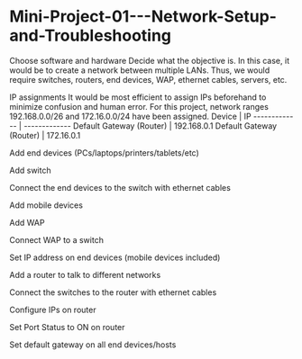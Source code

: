 # Mini-Project-01---Network-Setup-and-Troubleshooting

Choose software and hardware
  Decide what the objective is. In this case, it would be to create a network between multiple LANs. Thus, we would require switches, routers, end devices, WAP, ethernet cables, servers, etc. 

IP assignments
  It would be most efficient to assign IPs beforehand to minimize confusion and human error. For this project, network ranges 192.168.0.0/26 and 172.16.0.0/24 have been assigned. 
Device  | IP
------------- | -------------
Default Gateway (Router)  | 192.168.0.1
Default Gateway (Router)  | 172.16.0.1

Add end devices (PCs/laptops/printers/tablets/etc)

Add switch

Connect the end devices to the switch with ethernet cables

Add mobile devices

Add WAP

Connect WAP to a switch

Set IP address on end devices (mobile devices included)

Add a router to talk to different networks

Connect the switches to the router with ethernet cables

Configure IPs on router

Set Port Status to ON on router

Set default gateway on all end devices/hosts
